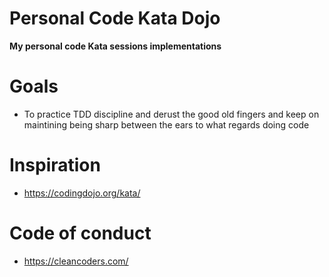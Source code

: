 Personal Code Kata Dojo
==
**My personal code Kata sessions implementations**

# Goals
- To practice TDD discipline and derust the good old fingers and keep on maintining being sharp between the ears to what regards doing code

# Inspiration
- https://codingdojo.org/kata/

# Code of conduct
- https://cleancoders.com/